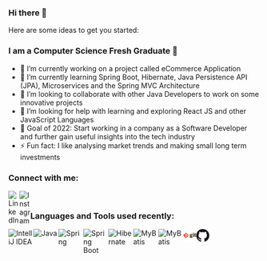 ### Hi there 👋

<!--**Chirag5420/Chirag5420** is a ✨ _special_ ✨ repository because its `README.md` (this file) appears on your GitHub profile.-->

Here are some ideas to get you started:

### I am a Computer Science Fresh Graduate 👋

- 🔭 I’m currently working on a project called eCommerce Application
- 🌱 I’m currently learning Spring Boot, Hibernate, Java Persistence API (JPA), Microservices and the Spring MVC Architecture
- 👯 I’m looking to collaborate with other Java Developers to work on some innovative projects
- 🤔 I’m looking for help with learning and exploring React JS and other JavaScript Languages 
- 👔 Goal of 2022: Start working in a company as a Software Developer and further gain useful insights into the tech industry
- ⚡ Fun fact: I like analysing market trends and making small long term investments

### Connect with me:

[<img align="left" alt="LinkedIn" width="22px" src="https://cdn.jsdelivr.net/npm/simple-icons@v3/icons/linkedin.svg" />](https://www.linkedin.com/in/chiragchhajlani/)
[<img align="left" alt="Instagram" width="22px" src="https://cdn.jsdelivr.net/npm/simple-icons@v3/icons/instagram.svg" />](https://www.instagram.com/chirag_chhajlani/)

<br />

### Languages and Tools used recently:
<img align="left" alt="IntelliJ IDEA" width="50px" src="https://user-images.githubusercontent.com/72644170/149159770-6cbf8a07-a1da-4c4e-86ba-b25fca98df0e.png" />
<img align="left" alt="Java" width="50px" src="https://user-images.githubusercontent.com/72644170/149160668-26f32534-8250-437a-a265-a94d6fb3c69b.png" />
<img align="left" alt="Spring" width="50px" src="https://user-images.githubusercontent.com/72644170/149161051-8cfbfbd4-5e3c-4801-b6c4-8cab74ba0671.png" />
<img align="left" alt="Spring Boot" width="50px" src="https://user-images.githubusercontent.com/72644170/149161340-13ceafa8-82af-4103-9b29-ed51c406e63d.png" />
<img align="left" alt="Hibernate" width="50px" src="https://user-images.githubusercontent.com/72644170/149170105-359f8549-e308-4fdc-8d27-0b6d090f4c96.png" />
<img align="left" alt="MyBatis" width="50px" src="https://user-images.githubusercontent.com/72644170/149170489-de6fbff5-bbe7-4f97-9373-640ab1e293ed.png" />
<img align="left" alt="MyBatis" width="50px" src="https://user-images.githubusercontent.com/72644170/149171434-c403c65d-f884-43f3-a71b-33cb059b32a7.png" />
<img align="left" alt="Git" width="26px" src="https://raw.githubusercontent.com/github/explore/80688e429a7d4ef2fca1e82350fe8e3517d3494d/topics/git/git.png" />
<img align="left" alt="GitHub" width="26px" src="https://raw.githubusercontent.com/github/explore/78df643247d429f6cc873026c0622819ad797942/topics/github/github.png" />
<br />
<br />
